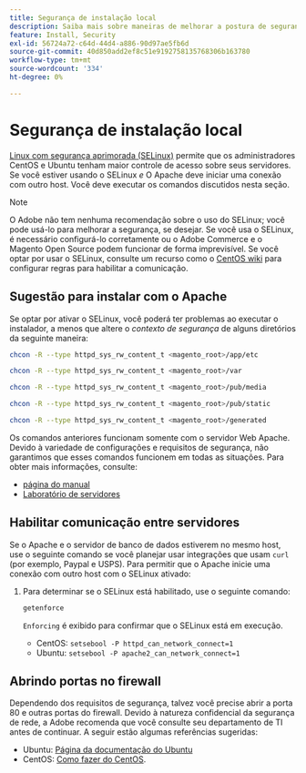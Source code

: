 ```yaml
---
title: Segurança de instalação local
description: Saiba mais sobre maneiras de melhorar a postura de segurança da instalação local do Adobe Commerce ou Magento Open Source.
feature: Install, Security
exl-id: 56724a72-c64d-44d4-a886-90d97ae5fb6d
source-git-commit: 40d850add2ef8c51e9192758135768306b163780
workflow-type: tm+mt
source-wordcount: '334'
ht-degree: 0%

---
```


# Segurança de instalação local

[Linux com segurança aprimorada (SELinux)](https://selinuxproject.org/page/Main_Page) permite que os administradores CentOS e Ubuntu tenham maior controle de acesso sobre seus servidores. Se você estiver usando o SELinux *e* O Apache deve iniciar uma conexão com outro host. Você deve executar os comandos discutidos nesta seção.

>[!NOTE]
>
>O Adobe não tem nenhuma recomendação sobre o uso do SELinux; você pode usá-lo para melhorar a segurança, se desejar. Se você usa o SELinux, é necessário configurá-lo corretamente ou o Adobe Commerce e o Magento Open Source podem funcionar de forma imprevisível. Se você optar por usar o SELinux, consulte um recurso como o [CentOS wiki](https://wiki.centos.org/HowTos/SELinux) para configurar regras para habilitar a comunicação.

## Sugestão para instalar com o Apache

Se optar por ativar o SELinux, você poderá ter problemas ao executar o instalador, a menos que altere o *contexto de segurança* de alguns diretórios da seguinte maneira:

```bash
chcon -R --type httpd_sys_rw_content_t <magento_root>/app/etc
```

```bash
chcon -R --type httpd_sys_rw_content_t <magento_root>/var
```

```bash
chcon -R --type httpd_sys_rw_content_t <magento_root>/pub/media
```

```bash
chcon -R --type httpd_sys_rw_content_t <magento_root>/pub/static
```

```bash
chcon -R --type httpd_sys_rw_content_t <magento_root>/generated
```

Os comandos anteriores funcionam somente com o servidor Web Apache. Devido à variedade de configurações e requisitos de segurança, não garantimos que esses comandos funcionem em todas as situações. Para obter mais informações, consulte:

* [página do manual](https://linux.die.net/man/8/httpd_selinux)
* [Laboratório de servidores](https://www.serverlab.ca/tutorials/linux/web-servers-linux/configuring-selinux-policies-for-apache-web-servers/)

## Habilitar comunicação entre servidores

Se o Apache e o servidor de banco de dados estiverem no mesmo host, use o seguinte comando se você planejar usar integrações que usam `curl` (por exemplo, Paypal e USPS).
Para permitir que o Apache inicie uma conexão com outro host com o SELinux ativado:

1. Para determinar se o SELinux está habilitado, use o seguinte comando:

   ```bash
   getenforce
   ```

   `Enforcing` é exibido para confirmar que o SELinux está em execução.

   * CentOS: `setsebool -P httpd_can_network_connect=1`
   * Ubuntu: `setsebool -P apache2_can_network_connect=1`

## Abrindo portas no firewall

Dependendo dos requisitos de segurança, talvez você precise abrir a porta 80 e outras portas do firewall. Devido à natureza confidencial da segurança de rede, a Adobe recomenda que você consulte seu departamento de TI antes de continuar. A seguir estão algumas referências sugeridas:

* Ubuntu: [Página da documentação do Ubuntu](https://help.ubuntu.com/community/IptablesHowTo)
* CentOS: [Como fazer do CentOS](https://wiki.centos.org/HowTos%282f%29Network%282f%29IPTables.html).
